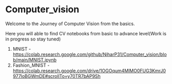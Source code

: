 # Computer_vision
Welcome to the Journey of Computer Vision from the basics.

Here you will able to find CV notebooks from basic to advance level(Work is in progress so stay tuned)

1. MNIST - https://colab.research.google.com/github/NiharP31/Computer_vision/blob/main/MNIST.ipynb
2. Fashion_MNIST - https://colab.research.google.com/drive/1OGOqum4MlMO0FUG3KmrJ0977loBGWmDE#scrollTo=y70TR7bAP9Sh


